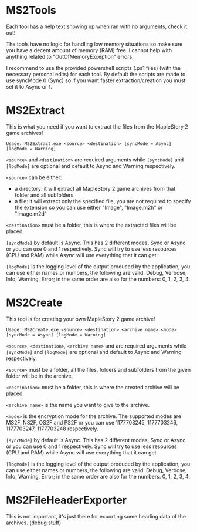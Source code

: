 # MS2Tools
Each tool has a help text showing up when ran with no arguments, check it out!

The tools have no logic for handling low memory situations so make sure you have a decent amount of memory (RAM) free. I cannot help with anything related to "OutOfMemoryException" errors.

I recommend to use the provided powershell scripts (.ps1 files) (with the necessary personal edits) for each tool.
By default the scripts are made to use syncMode 0 (Sync) so if you want faster extraction/creation you must set it to Async or 1.

# MS2Extract
This is what you need if you want to extract the files from the MapleStory 2 game archives!

```
Usage: MS2Extract.exe <source> <destination> [syncMode = Async] [logMode = Warning]
```

`<source>` and `<destination>` are required arguments while `[syncMode]` and `[logMode]` are optional and default to Async and Warning respectively.

`<source>` can be either:
* a directory: it will extract all MapleStory 2 game archives from that folder and all subfolders
* a file: it will extract only the specified file, you are not required to specify the extension so you can use either "Image", "Image.m2h" or "Image.m2d"

`<destination>` must be a folder, this is where the extracted files will be placed.

`[syncMode]` by default is Async. This has 2 different modes, Sync or Async or you can use 0 and 1 respectively. Sync will try to use less resources (CPU and RAM) while Async will use everything that it can get.

`[logMode]` is the logging level of the output produced by the application, you can use either names or numbers, the following are valid: Debug, Verbose, Info, Warning, Error; in the same order are also for the numbers: 0, 1, 2, 3, 4.

# MS2Create
This tool is for creating your own MapleStory 2 game archive!

```
Usage: MS2Create.exe <source> <destination> <archive name> <mode> [syncMode = Async] [logMode = Warning]
```

`<source>`, `<destination>`, `<archive name>` and <mode> are required arguments while `[syncMode]` and `[logMode]` are optional and default to Async and Warning respectively.

`<source>` must be a folder, all the files, folders and subfolders from the given folder will be in the archive.

`<destination>` must be a folder, this is where the created archive will be placed.

`<archive name>` is the name you want to give to the archive.

`<mode>` is the encryption mode for the archive. The supported modes are MS2F, NS2F, OS2F and PS2F or you can use 1177703245, 1177703246, 1177703247, 1177703248 respectively.

`[syncMode]` by default is Async. This has 2 different modes, Sync or Async or you can use 0 and 1 respectively. Sync will try to use less resources (CPU and RAM) while Async will use everything that it can get.

`[logMode]` is the logging level of the output produced by the application, you can use either names or numbers, the following are valid: Debug, Verbose, Info, Warning, Error; in the same order are also for the numbers: 0, 1, 2, 3, 4.


# MS2FileHeaderExporter
This is not important, it's just there for exporting some heading data of the archives. (debug stuff)
